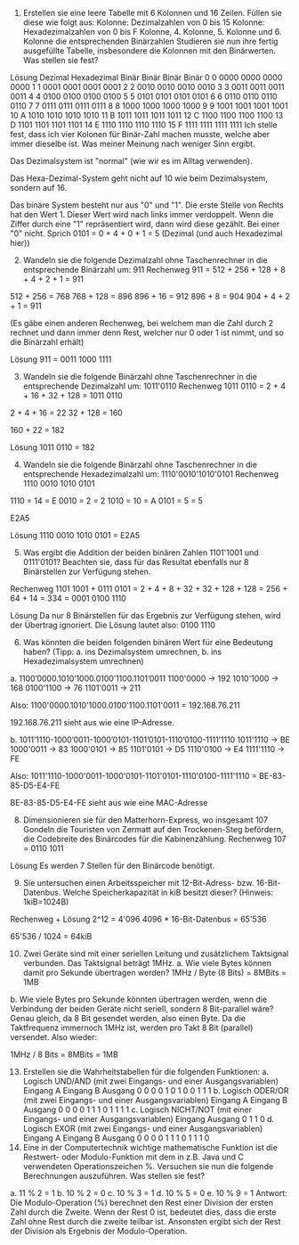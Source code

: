 1. Erstellen sie eine leere Tabelle mit 6 Kolonnen und 16 Zeilen. Füllen sie diese wie folgt aus:
Kolonne: Dezimalzahlen von 0 bis 15
Kolonne: Hexadezimalzahlen von 0 bis F
Kolonne, 4. Kolonne, 5. Kolonne und 6. Kolonne die entsprechenden Binärzahlen
Studieren sie nun ihre fertig ausgefüllte Tabelle, insbesondere die Kolonnen mit den Binärwerten. Was stellen sie fest?

Lösung
Dezimal	Hexadezimal	Binär	Binär	Binär	Binär
0	0	0000	0000	0000	0000
1	1	0001	0001	0001	0001
2	2	0010	0010	0010	0010
3	3	0011	0011	0011	0011
4	4	0100	0100	0100	0100
5	5	0101	0101	0101	0101
6	6	0110	0110	0110	0110
7	7	0111	0111	0111	0111
8	8	1000	1000	1000	1000
9	9	1001	1001	1001	1001
10	A	1010	1010	1010	1010
11	B	1011	1011	1011	1011
12	C	1100	1100	1100	1100
13	D	1101	1101	1101	1101
14	E	1110	1110	1110	1110
15	F	1111	1111	1111	1111
Ich stelle fest, dass ich vier Kolonen für Binär-Zahl machen musste, welche aber immer dieselbe ist. Was meiner Meinung nach weniger Sinn ergibt.

Das Dezimalsystem ist "normal" (wie wir es im Alltag verwenden).

Das Hexa-Dezimal-System geht nicht auf 10 wie beim Dezimalsystem, sondern auf 16.

Das binäre System besteht nur aus "0" und "1". Die erste Stelle von Rechts hat den Wert 1. Dieser Wert wird nach links immer verdoppelt. Wenn die Ziffer durch eine "1" repräsentiert wird, dann wird diese gezählt. Bei einer "0" nicht. Sprich 0101 = 0 + 4 + 0 + 1 = 5 (Dezimal (und auch Hexadezimal hier))

2. Wandeln sie die folgende Dezimalzahl ohne Taschenrechner in die entsprechende Binärzahl um: 911
Rechenweg
911 = 512 + 256 + 128 + 8 + 4 + 2 + 1 = 911

512 + 256 = 768 768 + 128 = 896 896 + 16 = 912 896 + 8 = 904 904 + 4 + 2 + 1 = 911

(Es gäbe einen anderen Rechenweg, bei welchem man die Zahl durch 2 rechnet und dann immer denn Rest, welcher nur 0 oder 1 ist nimmt, und so die Binärzahl erhält)

Lösung
911 = 0011 1000 1111

3. Wandeln sie die folgende Binärzahl ohne Taschenrechner in die entsprechende Dezimalzahl um: 1011'0110
Rechenweg
1011 0110 = 2 + 4 + 16 + 32 + 128 = 1011 0110

2 + 4 + 16 = 22 32 + 128 = 160

160 + 22 = 182

Lösung
1011 0110 = 182

4. Wandeln sie die folgende Binärzahl ohne Taschenrechner in die entsprechende Hexadezimalzahl um: 1110'0010'1010'0101
Rechenweg
1110 0010 1010 0101

1110 = 14 = E 0010 = 2 = 2 1010 = 10 = A 0101 = 5 = 5

E2A5

Lösung
1110 0010 1010 0101 = E2A5

5. Was ergibt die Addition der beiden binären Zahlen 1101'1001 und 0111'0101?
Beachten sie, dass für das Resultat ebenfalls nur 8 Binärstellen zur Verfügung stehen.

Rechenweg
1101 1001 + 0111 0101 = 2 + 4 + 8 + 32 + 32 + 128 + 128 = 256 + 64 + 14 = 334 = 0001 0100 1110

Lösung
Da nur 8 Binärstellen für das Ergebnis zur Verfügung stehen, wird der Übertrag ignoriert. Die Lösung lautet also: 0100 1110

6. Was könnten die beiden folgenden binären Wert für eine Bedeutung haben?
(Tipp: a. ins Dezimalsystem umrechnen, b. ins Hexadezimalsystem umrechnen)

a. 1100’0000.1010’1000.0100’1100.1101’0011
1100'0000 -> 192 1010'1000 -> 168 0100'1100 -> 76 1101'0011 -> 211

Also: 1100'0000.1010'1000.0100'1100.1101'0011 = 192.168.76.211

192.168.76.211 sieht aus wie eine IP-Adresse.

b. 1011’1110-1000’0011-1000’0101-1101’0101-1110’0100-1111’1110
1011'1110 -> BE 1000'0011 -> 83 1000'0101 -> 85 1101'0101 -> D5 1110'0100 -> E4 1111'1110 -> FE

Also: 1011'1110-1000'0011-1000'0101-1101'0101-1110'0100-1111'1110 = BE-83-85-D5-E4-FE

BE-83-85-D5-E4-FE sieht aus wie eine MAC-Adresse

8. Dimensionieren sie für den Matterhorn-Express, wo insgesamt 107 Gondeln die Touristen von Zermatt auf den Trockenen-Steg befördern, die Codebreite des Binärcodes für die Kabinenzählung.
Rechenweg
107 = 0110 1011

Lösung
Es werden 7 Stellen für den Binärcode benötigt.

9. Sie untersuchen einen Arbeitsspeicher mit 12-Bit-Adress- bzw. 16-Bit-Datenbus.
Welche Speicherkapazität in kiB besitzt dieser? (Hinweis: 1kiB=1024B)

Rechenweg + Lösung
2^12 = 4'096 4096 * 16-Bit-Datenbus = 65'536

65'536 / 1024 = 64kiB

10. Zwei Geräte sind mit einer seriellen Leitung und zusätzlichem Taktsignal verbunden. Das Taktsignal beträgt 1MHz.
a. Wie viele Bytes können damit pro Sekunde übertragen werden?
1MHz / Byte (8 Bits) = 8MBits = 1MB

b. Wie viele Bytes pro Sekunde könnten übertragen werden, wenn die Verbindung der beiden Geräte nicht seriell, sondern 8 Bit-parallel wäre?
Genau gleich, da 8 Bit gesendet werden, also einen Byte. Da die Taktfrequenz immernoch 1MHz ist, werden pro Takt 8 Bit (parallel) versendet. Also wieder:

1MHz / 8 Bits = 8MBits = 1MB

13. Erstellen sie die Wahrheitstabellen für die folgenden Funktionen:
a. Logisch UND/AND (mit zwei Eingangs- und einer Ausgangsvariablen)
Eingang A	Eingang B	Ausgang
0	0	0
0	1	0
1	0	0
1	1	1
b. Logisch ODER/OR (mit zwei Eingangs- und einer Ausgangsvariablen)
Eingang A	Eingang B	Ausgang
0	0	0
0	1	1
1	0	1
1	1	1
c. Logisch NICHT/NOT (mit einer Eingangs- und einer Ausgangsvariablen)
Eingang	Ausgang
0	1
1	0
d. Logisch EXOR (mit zwei Eingangs- und einer Ausgangsvariablen)
Eingang A	Eingang B	Ausgang
0	0	0
0	1	1
1	0	1
1	1	0
14. Eine in der Computertechnik wichtige mathematische Funktion ist die Restwert- oder Modulo-Funktion mit dem in z.B. Java und C verwendeten Operationszeichen %.
Versuchen sie nun die folgende Berechnungen auszuführen. Was stellen sie fest?

a. 11 % 2 = 1
b. 10 % 2 = 0
c. 10 % 3 = 1
d. 10 % 5 = 0
e. 10 % 9 = 1
Antwort:
Die Modulo-Operation (%) berechnet den Rest einer Division der ersten Zahl durch die Zweite. Wenn der Rest 0 ist, bedeutet dies, dass die erste Zahl ohne Rest durch die zweite teilbar ist. Ansonsten ergibt sich der Rest der Division als Ergebnis der Modulo-Operation.
